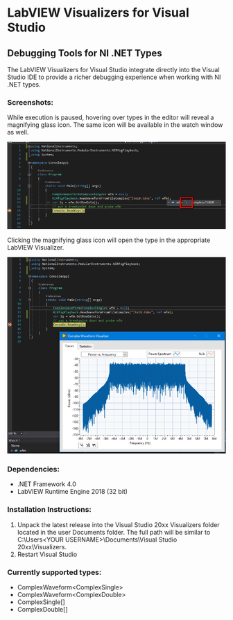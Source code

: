 # LabVIEW Visualizers for Visual Studio
## Debugging Tools for NI .NET Types

The LabVIEW Visualizers for Visual Studio integrate directly into the Visual Studio IDE to provide a richer debugging experience when working with NI .NET types.

### Screenshots:
While execution is paused, hovering over types in the editor will reveal a magnifying glass icon. The same icon will be available in the watch window as well.

![](images/magnifying_glass.png "")

Clicking the magnifying glass icon will open the type in the appropriate LabVIEW Visualizer.

![](images/rfvisualizer.png "")

### Dependencies:
- .NET Framework 4.0
- LabVIEW Runtime Engine 2018 (32 bit)

### Installation Instructions:
1. Unpack the latest release into the Visual Studio 20xx Visualizers folder located in the user Documents folder. The full path will be similar to C:\Users\<YOUR USERNAME>\Documents\Visual Studio 20xx\Visualizers.
2. Restart Visual Studio

### Currently supported types:
- ComplexWaveform\<ComplexSingle\>
- ComplexWaveform\<ComplexDouble\>
- ComplexSingle[]
- ComplexDouble[]